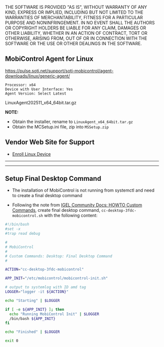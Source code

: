 THE SOFTWARE IS PROVIDED "AS IS", WITHOUT WARRANTY OF ANY KIND, EXPRESS OR IMPLIED, INCLUDING BUT NOT LIMITED TO THE WARRANTIES OF MERCHANTABILITY, FITNESS FOR A PARTICULAR PURPOSE AND NONINFRINGEMENT. IN NO EVENT SHALL THE AUTHORS OR COPYRIGHT HOLDERS BE LIABLE FOR ANY CLAIM, DAMAGES OR OTHER LIABILITY, WHETHER IN AN ACTION OF CONTRACT, TORT OR OTHERWISE, ARISING FROM, OUT OF OR IN CONNECTION WITH THE SOFTWARE OR THE USE OR OTHER DEALINGS IN THE SOFTWARE.

## MobiControl Agent for Linux

https://pulse.soti.net/support/soti-mobicontrol/agent-downloads/linux/generic-agent/

```
Processor: x64
Device with User Interface: Yes
Agent Version: Select Latest
```

LinuxAgent202511_x64_64bit.tar.gz

**NOTE:**

- Obtain the installer, rename to `LinuxAgent_x64_64bit.tar.gz`
- Obtain the MCSetup.ini file, zip into `MSSetup.zip`

## Vendor Web Site for Support

- [Enroll Linux Device](https://soti.net/mc/help/v14.0/en/console/devices/managing/enrolling/platforms/linux_enroll.html)

-----

-----

## Setup Final Desktop Command

- The installation of MobiControl is not running from systemctl and need to create a final desktop command

- Following the note from [IGEL Community Docs: HOWTO Custom Commands](https://igel-community.github.io/IGEL-Docs-v02/Docs/HOWTO-Custom-Commands/), create final desktop command, `cc-desktop-3fdc-mobicontrol.sh`  with the following content:

```bash linenums="1"
#!/bin/bash
#set -x
#trap read debug

#
# MobiControl
#
# Custom Commands: Desktop: Final Desktop Command
#

ACTION="cc-desktop-3fdc-mobicontrol"

APP_INIT="/etc/mobicontrol/mobicontrol-init.sh"

# output to systemlog with ID amd tag
LOGGER="logger -it ${ACTION}"

echo "Starting" | $LOGGER

if [ -e ${APP_INIT} ]; then
  echo "Running MobiControl Init" | $LOGGER
  /bin/bash ${APP_INIT}
fi

echo "Finished" | $LOGGER

exit 0
```
